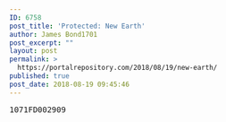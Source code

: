 ```yaml
---
ID: 6758
post_title: 'Protected: New Earth'
author: James Bond1701
post_excerpt: ""
layout: post
permalink: >
  https://portalrepository.com/2018/08/19/new-earth/
published: true
post_date: 2018-08-19 09:45:46
---
```

<pre>1071FD002909</pre>